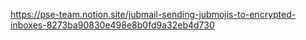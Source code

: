 https://pse-team.notion.site/jubmail-sending-jubmojis-to-encrypted-inboxes-8273ba90830e498e8b0fd9a32eb4d730